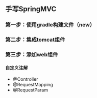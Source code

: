 ## 手写SpringMVC

### 第一步：使用gradle构建文件（new）

### 第二步：集成tomcat组件

### 第三步：添加web组件
#### 自定义注解
- @Controller
- @RequestMapping
- @RequestParam 